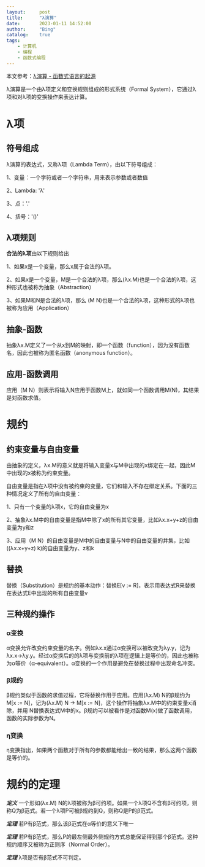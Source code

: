 ```yaml
---
layout:     post
title:      "λ演算"
date:       2023-01-11 14:52:00
author:     "Bing"
catalog:    true
tags:
    - 计算机
    - 编程
    - 函数式编程
---
```


本文参考：[λ演算 - 函数式语言的起源](https://zhuanlan.zhihu.com/p/164700404)

λ演算是一个由λ项定义和变换规则组成的形式系统（Formal System），它通过λ项和对λ项的变换操作来表达计算。

# λ项
## 符号组成
λ演算的表达式，又称λ项（Lambda Term），由以下符号组成：

1、变量：一个字符或者一个字符串，用来表示参数或者数值

2、Lambda: 'λ'

3、点：'.'

4、括号：'()'

## λ项规则
**合法的λ项**由以下规则给出

1、如果x是一个变量，那么x属于合法的λ项。

2、如果x是一个变量，M是一个合法的λ项，那么(λx.M)也是一个合法的λ项，这种形式也被称为抽象（Abstraction）

3、如果M和N是合法的λ项，那么 (M N)也是一个合法的λ项，这种形式的λ项也被称为应用（Application）

## 抽象-函数
抽象λx.M定义了一个从x到M的映射，即一个函数（function），因为没有函数名，因此也被称为匿名函数（anonymous function）。

## 应用-函数调用
应用（M N）则表示将输入N应用于函数M上，就如同一个函数调用M(N)，其结果是对函数求值。

# 规约
## 约束变量与自由变量
由抽象的定义，λx.M的意义就是将输入变量x与M中出现的x绑定在一起，因此M中出现的x被称为约束变量。

自由变量是指在λ项中没有被约束的变量，它们和输入不存在绑定关系。下面的三种情况定义了所有的自由变量：

1、只有一个变量的λ项x，它的自由变量为x

2、抽象λx.M中的自由变量是指M中除了x的所有其它变量，比如λx.x+y+z的自由变量为y和z

3、应用（M N）的自由变量是M中的自由变量与N中的自由变量的并集，比如((λx.x+y+z) k)的自由变量为y、z和k

## 替换
替换（Substitution）是规约的基本动作：替换E[v := R]，表示用表达式R来替换在表达式E中出现的所有自由变量v

## 三种规约操作
### α变换
α变换允许改变约束变量的名字。例如λx.x通过α变换可以被改变为λy.y，记为λx.x→λy.y。经过α变换后的的λ项与变换前的λ项在逻辑上是等价的，因此也被称为α等价（α-equivalent）。α变换的一个作用是避免在替换过程中出现命名冲突。

### β规约
β规约类似于函数的求值过程，它将替换作用于应用。应用(λx.M) N的β规约为M[x := N]，记为(λx.M) N → M[x := N]，这个操作将抽象λx.M中的约束变量x消除，并用 N替换表达式M中的x。β规约可以被看作是对函数M(x)做了函数调用，函数的实际参数为N。

### η变换
η变换指出，如果两个函数对于所有的参数都能给出一致的结果，那么这两个函数是等价的。

# 规约的定理
***定义***
一个形如(λx.M) N的λ项被称为β可约项。如果一个λ项Q不含有β可约项，则称Q为β范式。若一个λ项P可被β规约到Q，则称Q是P的β范式。

***定理***
若P有β范式，那么该β范式在α等价的意义下唯一

***定理***
若P有β范式，那么P的最左侧最外侧规约方式总能保证得到那个β范式。这种规约顺序又被称为正则序（Normal Order）。

***定理***
λ项是否有β范式不可判定。